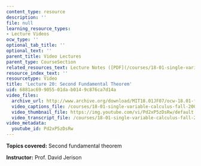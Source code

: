 ```yaml
---
content_type: resource
description: ''
file: null
learning_resource_types:
- Lecture Videos
ocw_type: ''
optional_tab_title: ''
optional_text: ''
parent_title: Video Lectures
parent_type: CourseSection
related_resources_text: Lecture Notes ([PDF](/courses/18-01-single-variable-calculus-fall-2006/resources/lec20))
resource_index_text: ''
resourcetype: Video
title: 'Lecture 20: Second Fundamental Theorem'
uid: 6881ac69-9055-01da-b014-9c876ca7d14a
video_files:
  archive_url: http://www.archive.org/download/MIT18.01JF07/ocw-18.01-f07-lec20_300k.mp4
  video_captions_file: /courses/18-01-single-variable-calculus-fall-2006/a31bb9335eb455808e37e1038279fa6e_Pd2xP5zDsRw.vtt
  video_thumbnail_file: https://img.youtube.com/vi/Pd2xP5zDsRw/default.jpg
  video_transcript_file: /courses/18-01-single-variable-calculus-fall-2006/8d4ecfca651df1a1303282aa6ff7bfbe_Pd2xP5zDsRw.pdf
video_metadata:
  youtube_id: Pd2xP5zDsRw
---
```


**Topics covered:** Second fundamental theorem

**Instructor:** Prof. David Jerison